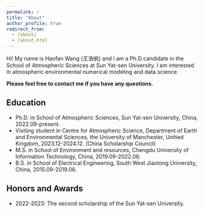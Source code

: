 ```yaml
---
permalink: /
title: "About"
author_profile: true
redirect_from: 
  - /about/
  - /about.html
---
```


Hi! My name is Haofan Wang (王浩帆) and I am a Ph.D candidate in the School of Atmospheric Sciences at Sun Yat-sen University. I am interested in atmospheric environmental numerical modeling and data science. 

**Please feel free to contact me if you have any questions.**

## Education
- Ph.D. in School of Atmospheric Sciences, Sun Yat-sen University, China, 2022.09-present.
- Visiting student in Centre for Atmospheric Science, Department of Earth and Environmental Sciences, the University of Manchester, Unitied Kingdom, 2023.12-2024.12. (China Scholarship Council)
- M.S. in School of Environment and resources, Chengdu University of Information Technology, China, 2019.09-2022.06.
- B.S. in School of Electrical Engineering, South West Jiaotong University, China, 2015.09-2019.06.

## Honors and Awards

- 2022-2023: The second scholarship of the Sun Yat-sen University.
